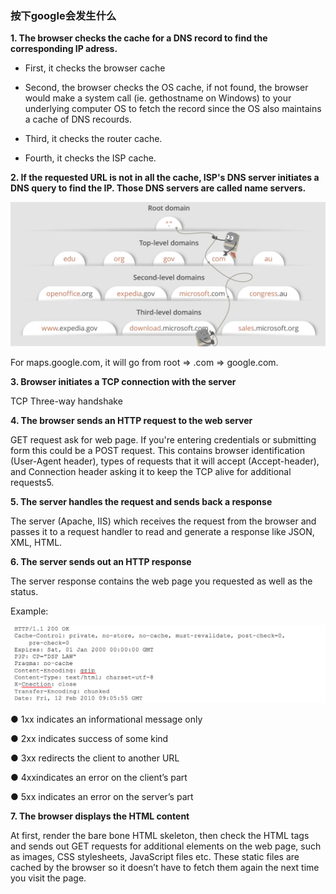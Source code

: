 ### 按下google会发生什么

**1. The browser checks the cache for a DNS record to find the corresponding IP adress.**

* First, it checks the browser cache

* Second, the browser checks the OS cache, if not found, the browser would make a system call \(ie. gethostname on Windows\) to your underlying computer OS to fetch the record since the OS also maintains a cache of DNS recourds.
* Third, it checks the router cache.
* Fourth, it checks the ISP cache.

**2. If the requested URL is not in all the cache, ISP's DNS server initiates a DNS query to find the IP. Those DNS servers are called name servers.**

![](/assets/name_server.png)

For maps.google.com, it will go from root =&gt; .com =&gt; google.com.

**3. Browser initiates a TCP connection with the server**

TCP Three-way handshake

**4. The browser sends an HTTP request to the web server**

GET request ask for web page. If you're entering credentials or submitting form this could be a POST request. This contains browser identification \(User-Agent header\), types of requests that it will accept \(Accept-header\), and Connection header asking it to keep the TCP alive for additional requests5.

**5. The server handles the request and sends back a response**

The server \(Apache, IIS\) which receives the request from the browser and passes it to a request handler to read and generate a response like JSON, XML, HTML.

**6. The server sends out an HTTP response**

The server response contains the web page you requested as well as the status.

Example:

![](/assets/HTTP_response.png)

● 1xx indicates an informational message only

● 2xx indicates success of some kind

● 3xx redirects the client to another URL

● 4xxindicates an error on the client’s part

● 5xx indicates an error on the server’s part

**7. The browser displays the HTML content**

At first, render the bare bone HTML skeleton, then check the HTML tags and sends out GET requests for additional elements on the web page, such as images, CSS stylesheets, JavaScript files etc. These static files are cached by the browser so it doesn’t have to fetch them again the next time you visit the page.

